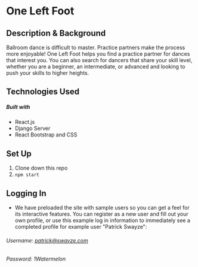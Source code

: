 # One Left Foot

## Description & Background

Ballroom dance is difficult to master. Practice partners make the process more enjoyable! One Left Foot helps you find a practice partner for dances that interest you. You can also search for dancers that share your skill level, whether you are a beginner, an intermediate, or advanced and looking to push your skills to higher heights.

## Technologies Used

##### Built with

- React.js
- Django Server
- React Bootstrap and CSS

## Set Up

1. Clone down this repo
2. ```npm start```

## Logging In

- We have preloaded the site with sample users so you can get a feel for its interactive features. You can register as a new user and fill out your own profile, or use this example log in information to immediately see a completed profile for example user "Patrick Swayze":
###### Username: patrick@swayze.com
###### Password: 1Watermelon




